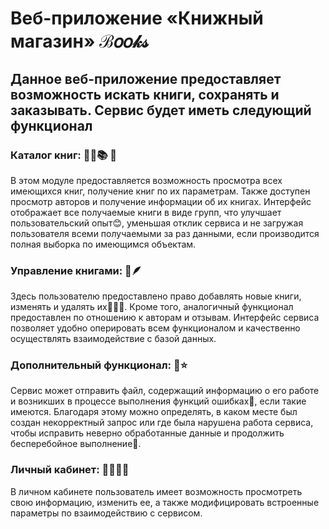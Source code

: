 # Веб-приложение «Книжный магазин» ℬ𝑜𝑜𝓀𝓈
## Данное веб-приложение предоставляет возможность искать книги, сохранять и заказывать. Сервис будет иметь следующий функционал
### Каталог книг: 📗📘📚 📖
В этом модуле предоставляется возможность просмотра всех имеющихся книг, получение книг по их параметрам.
Также доступен просмотр авторов и получение информации об их книгах. Интерфейс отображает все получаемые книги в виде групп, что улучшает пользовательский опыт😊,
уменьшая отклик сервиса и не загружая пользователя всеми получаемыми за раз данными, если производится полная выборка по имеющимся объектам.
### Управление книгами: 📜🪶
Здесь пользователю предоставлено право добавлять новые книги, изменять и удалять их📓✍🏻.
Кроме того, аналогичный функционал предоставлен по отношению к авторам и отзывам. Интерфейс сервиса позволяет удобно оперировать всем функционалом и качественно
осуществлять взаимодействие с базой данных.
### Дополнительный функционал: 📰⭐
Сервис может отправить файл, содержащий информацию о его работе и возникших в процессе выполнения функций ошибках🚨, если такие имеются.
Благодаря этому можно определять, в каком месте был создан некорректный запрос или где была нарушена работа сервиса, чтобы исправить неверно обработанные данные
и продолжить бесперебойное выполнение🤝.
### Личный кабинет: 👩🏻‍💻💡
В личном кабинете пользователь имеет возможность просмотреть свою информацию, изменить ее, а также модифицировать встроенные параметры по взаимодействию с сервисом.
